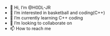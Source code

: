 - 👋 Hi, I’m @H0DL-JR
- 👀 I’m interested in basketball and coding(C++)
- 🌱 I’m currently learning C++ coding
- 💞️ I’m looking to collaborate on 
- 📫 How to reach me

<!---
H0DL-JR/H0DL-JR is a ✨ special ✨ repository because its `README.md` (this file) appears on your GitHub profile.
You can click the Preview link to take a look at your changes.
--->
